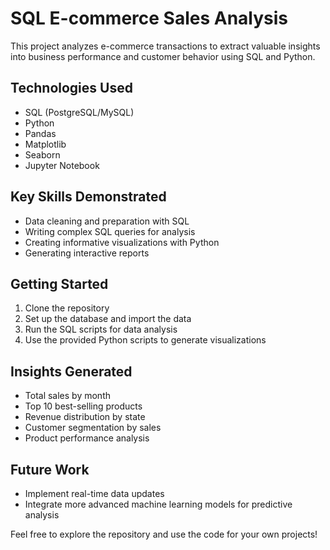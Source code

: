 # SQL E-commerce Sales Analysis

This project analyzes e-commerce transactions to extract valuable insights into business performance and customer behavior using SQL and Python.

## Technologies Used
- SQL (PostgreSQL/MySQL)
- Python
- Pandas
- Matplotlib
- Seaborn
- Jupyter Notebook

## Key Skills Demonstrated
- Data cleaning and preparation with SQL
- Writing complex SQL queries for analysis
- Creating informative visualizations with Python
- Generating interactive reports

## Getting Started

1. Clone the repository
2. Set up the database and import the data
3. Run the SQL scripts for data analysis
4. Use the provided Python scripts to generate visualizations

## Insights Generated
- Total sales by month
- Top 10 best-selling products
- Revenue distribution by state
- Customer segmentation by sales
- Product performance analysis

## Future Work
- Implement real-time data updates
- Integrate more advanced machine learning models for predictive analysis

Feel free to explore the repository and use the code for your own projects!

